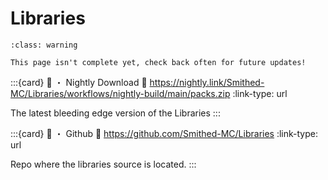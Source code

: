# Libraries
```{admonition} 🚧 In Construction 🚧
:class: warning

This page isn't complete yet, check back often for future updates!
```

:::{card} 🌙 ・ Nightly Download
:link: https://nightly.link/Smithed-MC/Libraries/workflows/nightly-build/main/packs.zip
:link-type: url

The latest bleeding edge version of the Libraries
:::


:::{card} 🤖 ・ Github
:link: https://github.com/Smithed-MC/Libraries
:link-type: url

Repo where the libraries source is located.
:::
